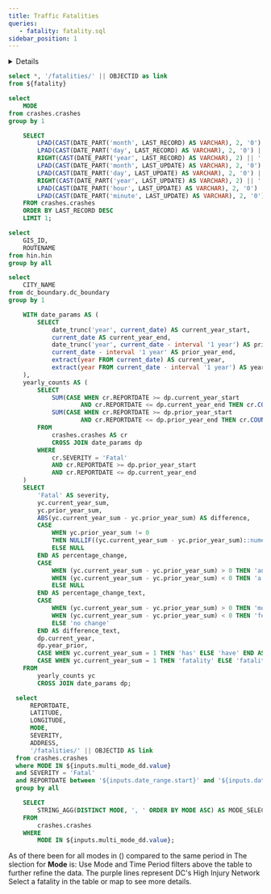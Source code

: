 ```yaml
---
title: Traffic Fatalities
queries:
   - fatality: fatality.sql
sidebar_position: 1
---
```


<Details title="About this dashboard">

    This dashboard shows traffic fatalities in the District of Columbia and can be filtered from 20__-present. Following a fatal crash, the DDOT team visits the site and, in coordination with The Metropolitan Police Department's (MPD) Major Crash Investigation Unit, determines if there are any short-term measures that DDOT can install to improve safety for all roadway users. Starting in 2021, site visit findings and follow-up can be found in the docked window on the right for each fatality.
    
    Adjust the Mode, Date, and Ward filters to refine the results in the map. All charts will update to reflect the fatalities affected by the filters. 
    
    Data are updated twice: first, as soon as DDOT receives a fatality memo from the Metropolitan Police Department (MPD) and second, after a crash site visit has been completed.

</Details>

```sql fatality_with_link
select *, '/fatalities/' || OBJECTID as link
from ${fatality}
```

```sql unique_mode
select 
    MODE
from crashes.crashes
group by 1
```

```sql last_record
    SELECT
        LPAD(CAST(DATE_PART('month', LAST_RECORD) AS VARCHAR), 2, '0') || '/' ||
        LPAD(CAST(DATE_PART('day', LAST_RECORD) AS VARCHAR), 2, '0') || '/' ||
        RIGHT(CAST(DATE_PART('year', LAST_RECORD) AS VARCHAR), 2) || ',' AS latest_record,
        LPAD(CAST(DATE_PART('month', LAST_UPDATE) AS VARCHAR), 2, '0') || '/' ||
        LPAD(CAST(DATE_PART('day', LAST_UPDATE) AS VARCHAR), 2, '0') || '/' ||
        RIGHT(CAST(DATE_PART('year', LAST_UPDATE) AS VARCHAR), 2) || ' ' ||
        LPAD(CAST(DATE_PART('hour', LAST_UPDATE) AS VARCHAR), 2, '0') || ':' ||
        LPAD(CAST(DATE_PART('minute', LAST_UPDATE) AS VARCHAR), 2, '0') || '.' AS latest_update
    FROM crashes.crashes
    ORDER BY LAST_RECORD DESC
    LIMIT 1;
```

```sql unique_hin
select 
    GIS_ID,
    ROUTENAME
from hin.hin
group by all
```

```sql unique_dc
select 
    CITY_NAME
from dc_boundary.dc_boundary
group by 1
```

```sql yoy_text_fatal
    WITH date_params AS (
        SELECT 
            date_trunc('year', current_date) AS current_year_start,
            current_date AS current_year_end,
            date_trunc('year', current_date - interval '1 year') AS prior_year_start,
            current_date - interval '1 year' AS prior_year_end,
            extract(year FROM current_date) AS current_year,
            extract(year FROM current_date - interval '1 year') AS year_prior
    ),
    yearly_counts AS (
        SELECT
            SUM(CASE WHEN cr.REPORTDATE >= dp.current_year_start 
                    AND cr.REPORTDATE <= dp.current_year_end THEN cr.COUNT ELSE 0 END) AS current_year_sum,
            SUM(CASE WHEN cr.REPORTDATE >= dp.prior_year_start 
                    AND cr.REPORTDATE <= dp.prior_year_end THEN cr.COUNT ELSE 0 END) AS prior_year_sum
        FROM 
            crashes.crashes AS cr
            CROSS JOIN date_params dp
        WHERE 
            cr.SEVERITY = 'Fatal'
            AND cr.REPORTDATE >= dp.prior_year_start
            AND cr.REPORTDATE <= dp.current_year_end
    )
    SELECT 
        'Fatal' AS severity,
        yc.current_year_sum,
        yc.prior_year_sum,
        ABS(yc.current_year_sum - yc.prior_year_sum) AS difference,
        CASE 
            WHEN yc.prior_year_sum != 0 
            THEN NULLIF((yc.current_year_sum - yc.prior_year_sum)::numeric / yc.prior_year_sum, 0)
            ELSE NULL 
        END AS percentage_change,
        CASE 
            WHEN (yc.current_year_sum - yc.prior_year_sum) > 0 THEN 'an increase of'
            WHEN (yc.current_year_sum - yc.prior_year_sum) < 0 THEN 'a decrease of'
            ELSE NULL 
        END AS percentage_change_text,
        CASE 
            WHEN (yc.current_year_sum - yc.prior_year_sum) > 0 THEN 'more'
            WHEN (yc.current_year_sum - yc.prior_year_sum) < 0 THEN 'fewer'
            ELSE 'no change'
        END AS difference_text,
        dp.current_year,
        dp.year_prior,
        CASE WHEN yc.current_year_sum = 1 THEN 'has' ELSE 'have' END AS has_have,
        CASE WHEN yc.current_year_sum = 1 THEN 'fatality' ELSE 'fatalities' END AS fatality
    FROM 
        yearly_counts yc
        CROSS JOIN date_params dp;
```

```sql inc_map
  select
      REPORTDATE,
      LATITUDE,
      LONGITUDE,
      MODE,
      SEVERITY,
      ADDRESS,
      '/fatalities/' || OBJECTID AS link
  from crashes.crashes
  where MODE IN ${inputs.multi_mode_dd.value}
  and SEVERITY = 'Fatal'
  and REPORTDATE between '${inputs.date_range.start}' and '${inputs.date_range.end}'
  group by all
```

```sql mode_selection
    SELECT
        STRING_AGG(DISTINCT MODE, ', ' ORDER BY MODE ASC) AS MODE_SELECTION
    FROM
        crashes.crashes
    WHERE
        MODE IN ${inputs.multi_mode_dd.value};
```

<Grid cols=2>
    <Group>
        As of <Value data={last_record} column="latest_record"/> there <Value data={yoy_text_fatal} column="has_have"/> been <Value data={yoy_text_fatal} column="current_year_sum" agg=sum/> <Value data={yoy_text_fatal} column="fatality"/> for all modes in <Value data={yoy_text_fatal} column="current_year" fmt='####","'/>   <Value data={yoy_text_fatal} column="difference" agg=sum fmt='####' /> <Value data={yoy_text_fatal} column="difference_text"/> (<Delta data={yoy_text_fatal} column="percentage_change" fmt="+0%;-0%;0%" downIsGood=True neutralMin=-0.00 neutralMax=0.00/>) compared to the same period in <Value data={yoy_text_fatal} column="year_prior" fmt="####."/>
    </Group>
    <Group>
        <DateRange
            start='2018-01-01'
            title="Select Time Period"
            name=date_range
            presetRanges={['Month to Today','Last Month','Year to Today','Last Year']}
            defaultValue={'Year to Today'}
        />
        <Dropdown
            data={unique_mode} 
            name=multi_mode_dd
            value=MODE
            title="Select Mode"
            multiple=true
            selectAllByDefault=true
            description="*Only fatal"
        />
    </Group>
</Grid>

<Alert status="info">
The slection for <b>Mode</b> is: <b><Value data={mode_selection} column="MODE_SELECTION"/></b> <Info description="*Fatal only." color="primary" />
</Alert>

<Grid cols=2>
    <Group>
        <Note>
            Use Mode and Time Period filters above the table to further refine the data.
        </Note>
        <BaseMap
            height=450
            startingZoom=11
        >
            <Points data={inc_map} lat=LATITUDE long=LONGITUDE pointName=MODE value=SEVERITY colorPalette={['#ff5a53']} link=link ignoreZoom=true
            tooltip={[
                {id:'MODE', showColumnName:false, fmt:'id', valueClass:'text-l font-semibold'},
                {id:'REPORTDATE', showColumnName:false, fmt:'mm/dd/yy hh:mm'},
                {id:'ADDRESS', showColumnName:false, fmt:'id'}
            ]}
            />
            <Areas data={unique_hin} geoJsonUrl='/High_Injury_Network.geojson' geoId=GIS_ID areaCol=GIS_ID borderColor=#9d00ff color=#1C00ff00/ ignoreZoom=true borderWidth=1.2
            tooltip={[
                {id: 'ROUTENAME'}
            ]}
            />
            <Areas data={unique_dc} geoJsonUrl='/dc_boundary.geojson' geoId=CITY_NAME areaCol=CITY_NAME opacity=0.5 borderColor=#000000 color=#1C00ff00/ 
            />
        </BaseMap>
        <Note>
            The purple lines represent DC's High Injury Network
        </Note>
    </Group>
    <Group>
        <Note class='text-sm'>
            Select a fatality in the table or map to see more details.
        </Note>
        <DataTable data={inc_map} link=link wrapTitles=true rowShading=true rows=8>
            <Column id=REPORTDATE title="Date" fmt='mm/dd/yy hh:mm' wrap=true/>
            <Column id=MODE title="Mode" wrap=true/>
            <Column id=ADDRESS wrap=true/>
        </DataTable>
    </Group>
</Grid>    
